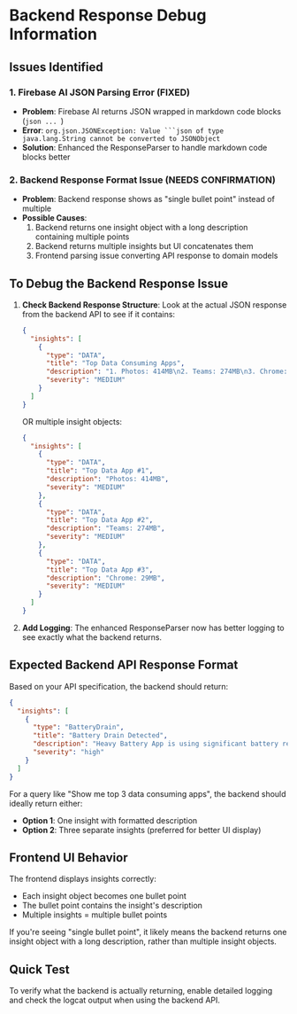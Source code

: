 # Backend Response Debug Information

## Issues Identified

### 1. Firebase AI JSON Parsing Error (FIXED)
- **Problem**: Firebase AI returns JSON wrapped in markdown code blocks (```json ... ```)
- **Error**: `org.json.JSONException: Value ```json of type java.lang.String cannot be converted to JSONObject`
- **Solution**: Enhanced the ResponseParser to handle markdown code blocks better

### 2. Backend Response Format Issue (NEEDS CONFIRMATION)
- **Problem**: Backend response shows as "single bullet point" instead of multiple
- **Possible Causes**:
  1. Backend returns one insight object with a long description containing multiple points
  2. Backend returns multiple insights but UI concatenates them
  3. Frontend parsing issue converting API response to domain models

## To Debug the Backend Response Issue

1. **Check Backend Response Structure**: 
   Look at the actual JSON response from the backend API to see if it contains:
   ```json
   {
     "insights": [
       {
         "type": "DATA",
         "title": "Top Data Consuming Apps",
         "description": "1. Photos: 414MB\n2. Teams: 274MB\n3. Chrome: 29MB",
         "severity": "MEDIUM"
       }
     ]
   }
   ```
   OR multiple insight objects:
   ```json
   {
     "insights": [
       {
         "type": "DATA",
         "title": "Top Data App #1",
         "description": "Photos: 414MB",
         "severity": "MEDIUM"
       },
       {
         "type": "DATA",
         "title": "Top Data App #2", 
         "description": "Teams: 274MB",
         "severity": "MEDIUM"
       },
       {
         "type": "DATA",
         "title": "Top Data App #3",
         "description": "Chrome: 29MB", 
         "severity": "MEDIUM"
       }
     ]
   }
   ```

2. **Add Logging**: The enhanced ResponseParser now has better logging to see exactly what the backend returns.

## Expected Backend API Response Format

Based on your API specification, the backend should return:
```json
{
  "insights": [
    {
      "type": "BatteryDrain",
      "title": "Battery Drain Detected", 
      "description": "Heavy Battery App is using significant battery resources",
      "severity": "high"
    }
  ]
}
```

For a query like "Show me top 3 data consuming apps", the backend should ideally return either:
- **Option 1**: One insight with formatted description
- **Option 2**: Three separate insights (preferred for better UI display)

## Frontend UI Behavior

The frontend displays insights correctly:
- Each insight object becomes one bullet point
- The bullet point contains the insight's description
- Multiple insights = multiple bullet points

If you're seeing "single bullet point", it likely means the backend returns one insight object with a long description, rather than multiple insight objects.

## Quick Test

To verify what the backend is actually returning, enable detailed logging and check the logcat output when using the backend API.